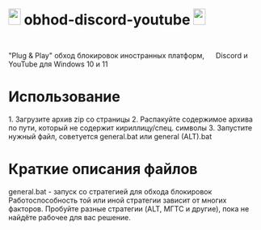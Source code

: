 # <img height="32" width="24" src="https://cdn.simpleicons.org/discord/Blurple" /> obhod-discord-youtube <img height="32" width="24" src="https://cdn.simpleicons.org/youtube/red" />
"Plug & Play" обход блокировок иностранных платформ, <img height="40" width="15" src="https://cdn.simpleicons.org/discord/Blurple" /> Discord и <img height="40" width="15" src="https://cdn.simpleicons.org/youtube/red" /> YouTube для Windows 10 и 11

<h1>Использование</h1> 
1. Загрузите архив zip со страницы
2. Распакуйте содержимое архива по пути, который не содержит кириллицу/спец. символы
3. Запустите нужный файл, советуется general.bat или general (ALT).bat

<h1>Краткие описания файлов</h1>
general.bat - запуск со стратегией для обхода блокировок
Работоспособность той или иной стратегии зависит от многих факторов. Пробуйте разные стратегии (ALT, МГТС и другие), пока не найдёте рабочее для вас решение.
